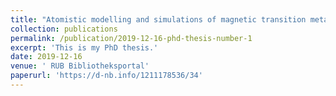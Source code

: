 ```yaml
---
title: "Atomistic modelling and simulations of magnetic transition metals"
collection: publications
permalink: /publication/2019-12-16-phd-thesis-number-1
excerpt: 'This is my PhD thesis.'
date: 2019-12-16
venue: ' RUB Bibliotheksportal'
paperurl: 'https://d-nb.info/1211178536/34'
---
```

